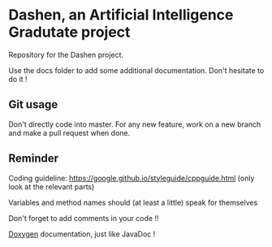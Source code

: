Dashen, an Artificial Intelligence Gradutate project
====================================================

Repository for the Dashen project.

Use the docs folder to add some additional documentation. Don't hesitate to do it !

## Git usage

Don't directly code into master. For any new feature, work on a new branch and make a pull request when done.

## Reminder

Coding guideline: https://google.github.io/styleguide/cppguide.html (only look at the relevant parts)

Variables and method names should (at least a little) speak for themselves

Don't forget to add comments in your code !! 

[Doxygen](http://www.stack.nl/~dimitri/doxygen/) documentation, just like JavaDoc !
